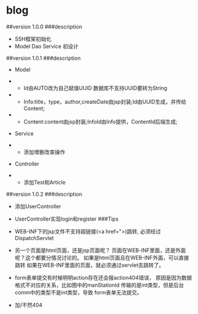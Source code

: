 # blog

##version 1.0.0
###description
* SSH框架初始化
* Model Dao Service 初设计


##version 1.0.1
###description

* Model 
* * Id由AUTO改为自己赋值UUID 数据库不支持UUID要转为String
* * Info:title，type，author,createDate由jsp封装;Id由UUID生成，并传给Content;
* * Content:content由jsp封装;InfoId由Info提供，ContentId后端生成;


* Service 
* * 添加增删改查操作


* Controller 
* * 添加Test和Article



##version 1.0.2
###description
* 添加UserController
* UserController实现login和register
###Tips
* WEB-INF下的jsp文件不支持超链接(<a href=">)跳转,
  必须经过DispatchServlet
* 另一个页面是html页面，还是jsp页面呢？
  页面在WEB-INF里面，还是外面呢？这个都要分情况讨论的。
  如果是html页面且在WEB-INF外面，可以直接跳转
  如果在WEB-INF里面的页面，就必须通过servlet去跳转了。

* form表单提交有时候明明action存在还会报action404错误，
  原因是因为数据格式不对应的关系，比如图中的manStationId
  传输的是int类型，但是后台comm中的类型不是int类型，导致
  form表单无法提交。
* <form action="userController/login" method="post">
  <form action="/userController/login" method="post">
  加/不然404

